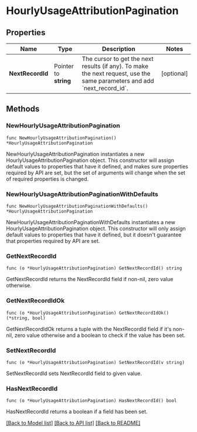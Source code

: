 # HourlyUsageAttributionPagination

## Properties

| Name             | Type                  | Description                                                                                                                        | Notes      |
| ---------------- | --------------------- | ---------------------------------------------------------------------------------------------------------------------------------- | ---------- |
| **NextRecordId** | Pointer to **string** | The cursor to get the next results (if any). To make the next request, use the same parameters and add &#x60;next_record_id&#x60;. | [optional] |

## Methods

### NewHourlyUsageAttributionPagination

`func NewHourlyUsageAttributionPagination() *HourlyUsageAttributionPagination`

NewHourlyUsageAttributionPagination instantiates a new HourlyUsageAttributionPagination object.
This constructor will assign default values to properties that have it defined,
and makes sure properties required by API are set, but the set of arguments
will change when the set of required properties is changed.

### NewHourlyUsageAttributionPaginationWithDefaults

`func NewHourlyUsageAttributionPaginationWithDefaults() *HourlyUsageAttributionPagination`

NewHourlyUsageAttributionPaginationWithDefaults instantiates a new HourlyUsageAttributionPagination object.
This constructor will only assign default values to properties that have it defined,
but it doesn't guarantee that properties required by API are set.

### GetNextRecordId

`func (o *HourlyUsageAttributionPagination) GetNextRecordId() string`

GetNextRecordId returns the NextRecordId field if non-nil, zero value otherwise.

### GetNextRecordIdOk

`func (o *HourlyUsageAttributionPagination) GetNextRecordIdOk() (*string, bool)`

GetNextRecordIdOk returns a tuple with the NextRecordId field if it's non-nil, zero value otherwise
and a boolean to check if the value has been set.

### SetNextRecordId

`func (o *HourlyUsageAttributionPagination) SetNextRecordId(v string)`

SetNextRecordId sets NextRecordId field to given value.

### HasNextRecordId

`func (o *HourlyUsageAttributionPagination) HasNextRecordId() bool`

HasNextRecordId returns a boolean if a field has been set.

[[Back to Model list]](../README.md#documentation-for-models) [[Back to API list]](../README.md#documentation-for-api-endpoints) [[Back to README]](../README.md)
